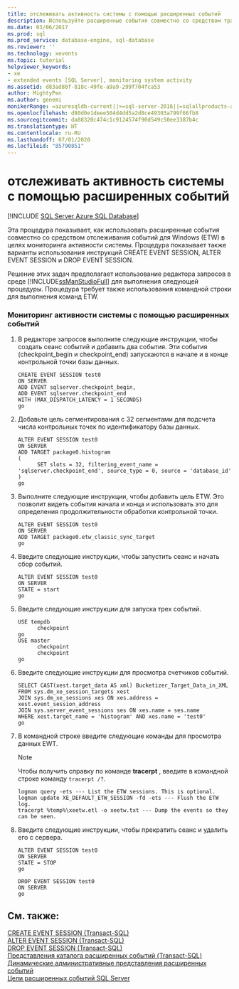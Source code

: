```yaml
---
title: отслеживать активность системы с помощью расширенных событий
description: Используйте расширенные события совместно со средством трассировки событий для Windows (ETW) для наблюдения за активностью системы. Узнайте больше об инструкциях CREATE EVENT SESSION, ALTER EVENT SESSION и DROP EVENT SESSION.
ms.date: 03/06/2017
ms.prod: sql
ms.prod_service: database-engine, sql-database
ms.reviewer: ''
ms.technology: xevents
ms.topic: tutorial
helpviewer_keywords:
- xe
- extended events [SQL Server], monitoring system activity
ms.assetid: d83ad88f-818c-49fe-a9a9-299f704fca53
author: MightyPen
ms.author: genemi
monikerRange: =azuresqldb-current||>=sql-server-2016||=sqlallproducts-allversions||>=sql-server-linux-2017||=azuresqldb-mi-current
ms.openlocfilehash: d80d0e1deee504d4dd5a2d8ce49303a799f66fb8
ms.sourcegitcommit: da88320c474c1c9124574f90d549c50ee3387b4c
ms.translationtype: HT
ms.contentlocale: ru-RU
ms.lasthandoff: 07/01/2020
ms.locfileid: "85790851"
---
```

# <a name="monitor-system-activity-using-extended-events"></a>отслеживать активность системы с помощью расширенных событий

[!INCLUDE [SQL Server Azure SQL Database](../../includes/applies-to-version/sql-asdb.md)]

  Эта процедура показывает, как использовать расширенные события совместно со средством отслеживания событий для Windows (ETW) в целях мониторинга активности системы. Процедура показывает также варианты использования инструкций CREATE EVENT SESSION, ALTER EVENT SESSION и DROP EVENT SESSION.  
  
 Решение этих задач предполагает использование редактора запросов в среде [!INCLUDE[ssManStudioFull](../../includes/ssmanstudiofull-md.md)] для выполнения следующей процедуры. Процедура требует также использования командной строки для выполнения команд ETW.  
  
### <a name="to-monitor-system-activity-using-extended-events"></a>Мониторинг активности системы с помощью расширенных событий  
  
1.  В редакторе запросов выполните следующие инструкции, чтобы создать сеанс событий и добавить два события. Эти события (checkpoint_begin и checkpoint_end) запускаются в начале и в конце контрольной точки базы данных.  
  
    ```  
    CREATE EVENT SESSION test0  
    ON SERVER  
    ADD EVENT sqlserver.checkpoint_begin,  
    ADD EVENT sqlserver.checkpoint_end  
    WITH (MAX_DISPATCH_LATENCY = 1 SECONDS)  
    go  
    ```  
  
2.  Добавьте цель сегментирования с 32 сегментами для подсчета числа контрольных точек по идентификатору базы данных.  
  
    ```  
    ALTER EVENT SESSION test0  
    ON SERVER  
    ADD TARGET package0.histogram  
    (  
          SET slots = 32, filtering_event_name = 'sqlserver.checkpoint_end', source_type = 0, source = 'database_id'  
    )  
    go  
    ```  
  
3.  Выполните следующие инструкции, чтобы добавить цель ETW. Это позволит видеть события начала и конца и использовать это для определения продолжительности обработки контрольной точки.  
  
    ```  
    ALTER EVENT SESSION test0  
    ON SERVER  
    ADD TARGET package0.etw_classic_sync_target  
    go  
    ```  
  
4.  Введите следующие инструкции, чтобы запустить сеанс и начать сбор событий.  
  
    ```  
    ALTER EVENT SESSION test0  
    ON SERVER  
    STATE = start  
    go  
    ```  
  
5.  Введите следующие инструкции для запуска трех событий.  
  
    ```  
    USE tempdb  
          checkpoint  
    go  
    USE master  
          checkpoint  
          checkpoint  
    go  
    ```  
  
6.  Введите следующие инструкции для просмотра счетчиков событий.  
  
    ```  
    SELECT CAST(xest.target_data AS xml) Bucketizer_Target_Data_in_XML  
    FROM sys.dm_xe_session_targets xest  
    JOIN sys.dm_xe_sessions xes ON xes.address = xest.event_session_address  
    JOIN sys.server_event_sessions ses ON xes.name = ses.name  
    WHERE xest.target_name = 'histogram' AND xes.name = 'test0'  
    go  
    ```  
  
7.  В командной строке введите следующие команды для просмотра данных EWT.  
  
    > [!NOTE]  
    >  Чтобы получить справку по команде **tracerpt** , введите в командной строке команду `tracerpt /?`.  
  
    ```  
    logman query -ets --- List the ETW sessions. This is optional.  
    logman update XE_DEFAULT_ETW_SESSION -fd -ets --- Flush the ETW log.  
    tracerpt %temp%\xeetw.etl -o xeetw.txt --- Dump the events so they can be seen.  
    ```  
  
8.  Введите следующие инструкции, чтобы прекратить сеанс и удалить его с сервера.  

    ```  
    ALTER EVENT SESSION test0  
    ON SERVER  
    STATE = STOP  
    go  
  
    DROP EVENT SESSION test0  
    ON SERVER  
    go  
    ```  
  
## <a name="see-also"></a>См. также:  
 [CREATE EVENT SESSION (Transact-SQL)](../../t-sql/statements/create-event-session-transact-sql.md)   
 [ALTER EVENT SESSION (Transact-SQL)](../../t-sql/statements/alter-event-session-transact-sql.md)   
 [DROP EVENT SESSION (Transact-SQL)](../../t-sql/statements/drop-event-session-transact-sql.md)   
 [Представления каталога расширенных событий (Transact-SQL)](../../relational-databases/system-catalog-views/extended-events-catalog-views-transact-sql.md)   
 [Динамические административные представления расширенных событий](../../relational-databases/system-dynamic-management-views/extended-events-dynamic-management-views.md)   
 [Цели расширенных событий SQL Server](https://msdn.microsoft.com/library/e281684c-40d1-4cf9-a0d4-7ea1ecffa384)  
  
  
